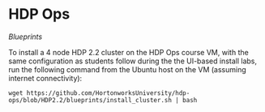 HDP Ops
========

*Blueprints*

To install a 4 node HDP 2.2 cluster on the HDP Ops course VM, with the same configuration as students follow during the the UI-based install labs, run the following command from the Ubuntu host on the VM (assuming internet connectivity):

```
wget https://github.com/HortonworksUniversity/hdp-ops/blob/HDP2.2/blueprints/install_cluster.sh | bash
```
